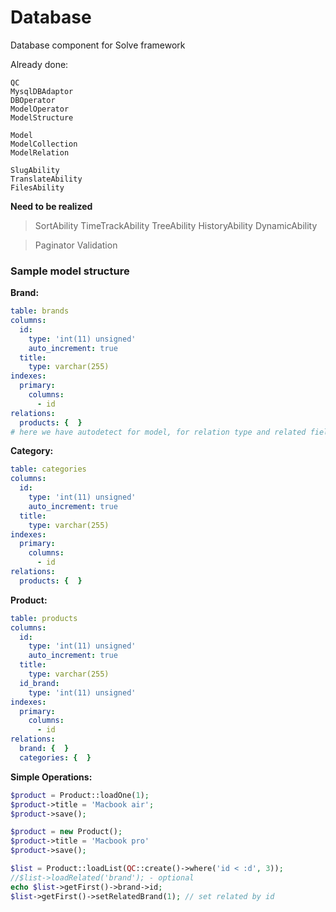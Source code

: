 Database
========

Database component for Solve framework

Already done:
```
QC
MysqlDBAdaptor
DBOperator
ModelOperator
ModelStructure

Model
ModelCollection
ModelRelation

SlugAbility
TranslateAbility
FilesAbility
```

**Need to be realized**
> SortAbility
> TimeTrackAbility
> TreeAbility
> HistoryAbility
> DynamicAbility

> Paginator
> Validation

### Sample model structure
**Brand:**
```yaml
table: brands
columns:
  id:
    type: 'int(11) unsigned'
    auto_increment: true
  title:
    type: varchar(255)
indexes:
  primary:
    columns:
      - id
relations:
  products: {  }
# here we have autodetect for model, for relation type and related field names
```
**Category:**
```yaml
table: categories
columns:
  id:
    type: 'int(11) unsigned'
    auto_increment: true
  title:
    type: varchar(255)
indexes:
  primary:
    columns:
      - id
relations:
  products: {  }
```

**Product:**
```yaml
table: products
columns:
  id:
    type: 'int(11) unsigned'
    auto_increment: true
  title:
    type: varchar(255)
  id_brand:
    type: 'int(11) unsigned'
indexes:
  primary:
    columns:
      - id
relations:
  brand: {  }
  categories: {  }
```

**Simple Operations:**
```php
$product = Product::loadOne(1);
$product->title = 'Macbook air';
$product->save();

$product = new Product();
$product->title = 'Macbook pro'
$product->save();

$list = Product::loadList(QC::create()->where('id < :d', 3));
//$list->loadRelated('brand'); - optional
echo $list->getFirst()->brand->id;
$list->getFirst()->setRelatedBrand(1); // set related by id

```